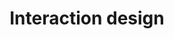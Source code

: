 ---
title: Interaction design
description: "Designing interactive digital products, environments, systems, and services."
icon: 
layout: hub
section: Topics
permalink: /interaction-design
---